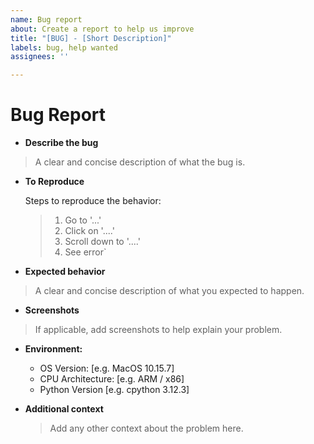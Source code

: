```yaml
---
name: Bug report
about: Create a report to help us improve
title: "[BUG] - [Short Description]"
labels: bug, help wanted
assignees: ''

---
```


# Bug Report
- **Describe the bug**
> A clear and concise description of what the bug is.

- **To Reproduce**

    Steps to reproduce the behavior:
    > 1. Go to '...'
    > 2. Click on '....'
    > 3. Scroll down to '....'
    > 4. See error`

- **Expected behavior**
> A clear and concise description of what you expected to happen.

- **Screenshots**
> If applicable, add screenshots to help explain your problem.

- **Environment:**
   - OS Version: [e.g. MacOS 10.15.7]
   - CPU Architecture: [e.g. ARM / x86]
   - Python Version [e.g. cpython 3.12.3]

- **Additional context**
    > Add any other context about the problem here.
